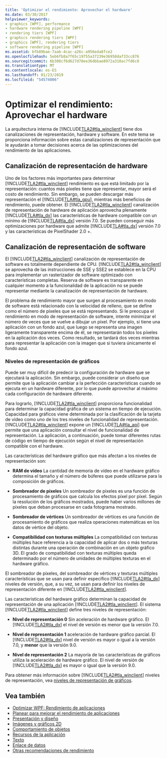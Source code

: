 ```yaml
---
title: 'Optimizar el rendimiento: Aprovechar el hardware'
ms.date: 03/30/2017
helpviewer_keywords:
- graphics [WPF], performance
- hardware rendering pipeline [WPF]
- rendering tiers [WPF]
- graphics rendering tiers [WPF]
- graphics [WPF], rendering tiers
- software rendering pipeline [WPF]
ms.assetid: bfb89bae-7aab-4cac-a26c-a956eda8fce2
ms.openlocfilehash: 5eb6fb8a7f65c19755a37239e36958daf33cc876
ms.sourcegitcommit: 6b308cf6d627d78ee36dbbae8972a310ac7fd6c8
ms.translationtype: MT
ms.contentlocale: es-ES
ms.lasthandoff: 01/23/2019
ms.locfileid: "54574006"
---
```

# <a name="optimizing-performance-taking-advantage-of-hardware"></a>Optimizar el rendimiento: Aprovechar el hardware
La arquitectura interna de [!INCLUDE[TLA2#tla_winclient](../../../../includes/tla2sharptla-winclient-md.md)] tiene dos canalizaciones de representación, hardware y software. En este tema se proporciona información sobre estas canalizaciones de representación que le ayudarán a tomar decisiones acerca de las optimizaciones del rendimiento de las aplicaciones.  
  
## <a name="hardware-rendering-pipeline"></a>Canalización de representación de hardware  
 Uno de los factores más importantes para determinar [!INCLUDE[TLA2#tla_winclient](../../../../includes/tla2sharptla-winclient-md.md)] rendimiento es que está limitado por la representación: cuantos más píxeles tiene que representar, mayor será el costo de rendimiento. Sin embargo, se pueden descargar más representación el [!INCLUDE[TLA#tla_gpu](../../../../includes/tlasharptla-gpu-md.md)], mientras más beneficios de rendimiento, puede obtener. El [!INCLUDE[TLA2#tla_winclient](../../../../includes/tla2sharptla-winclient-md.md)] canalización de representación de hardware de aplicación aprovecha plenamente [!INCLUDE[TLA#tla_dx](../../../../includes/tlasharptla-dx-md.md)] las características de hardware compatible con un mínimo de [!INCLUDE[TLA#tla_dx](../../../../includes/tlasharptla-dx-md.md)] versión 7.0. Se pueden conseguir más optimizaciones por hardware que admite [!INCLUDE[TLA#tla_dx](../../../../includes/tlasharptla-dx-md.md)] versión 7.0 y las características de PixelShader 2.0 +.  
  
## <a name="software-rendering-pipeline"></a>Canalización de representación de software  
 El [!INCLUDE[TLA2#tla_winclient](../../../../includes/tla2sharptla-winclient-md.md)] canalización de representación de software es totalmente dependiente de CPU. [!INCLUDE[TLA2#tla_winclient](../../../../includes/tla2sharptla-winclient-md.md)] se aprovecha de las instrucciones de SSE y SSE2 se establece en la CPU para implementar un rasterizador de software optimizado con características completas. Reserva de software es transparente en cualquier momento a la funcionalidad de la aplicación no se puede representar mediante la canalización de representación de hardware.  
  
 El problema de rendimiento mayor que surgen al procesamiento en modo de software está relacionado con la velocidad de relleno, que se define como el número de píxeles que se está representando. Si le preocupa el rendimiento en modo de representación de software, intente minimizar el número de veces que se vuelve a dibujar un píxel. Por ejemplo, si tiene una aplicación con un fondo azul, que luego se representa una imagen ligeramente transparente encima de él, se representarán todos los píxeles en la aplicación dos veces. Como resultado, se tardará dos veces mientras para representar la aplicación con la imagen que si tuviera únicamente el fondo azul.  
  
### <a name="graphics-rendering-tiers"></a>Niveles de representación de gráficos  
 Puede ser muy difícil de predecir la configuración de hardware que se ejecutará la aplicación. Sin embargo, puede considerar un diseño que permite que la aplicación cambiar a la perfección características cuando se ejecuta en un hardware diferente, por lo que puede aprovechar al máximo cada configuración de hardware diferente.  
  
 Para lograrlo, [!INCLUDE[TLA2#tla_winclient](../../../../includes/tla2sharptla-winclient-md.md)] proporciona funcionalidad para determinar la capacidad gráfica de un sistema en tiempo de ejecución. Capacidad para gráficos viene determinada por la clasificación de la tarjeta de vídeo como uno de los tres niveles de funcionalidad de representación. [!INCLUDE[TLA2#tla_winclient](../../../../includes/tla2sharptla-winclient-md.md)] expone un [!INCLUDE[TLA#tla_api](../../../../includes/tlasharptla-api-md.md)] que permite que una aplicación consultar el nivel de funcionalidad de representación. La aplicación, a continuación, puede tomar diferentes rutas de código en tiempo de ejecución según el nivel de representación compatible con el hardware.  
  
 Las características del hardware gráfico que más afectan a los niveles de representación son:  
  
-   **RAM de vídeo** La cantidad de memoria de vídeo en el hardware gráfico determina el tamaño y el número de búferes que puede utilizarse para la composición de gráficos.  
  
-   **Sombreador de píxeles** Un sombreador de píxeles es una función de procesamiento de gráficos que calcula los efectos píxel por píxel. Según la resolución de los gráficos mostrados, puede haber varios millones de píxeles que deban procesarse en cada fotograma mostrado.  
  
-   **Sombreador de vértices** Un sombreador de vértices es una función de procesamiento de gráficos que realiza operaciones matemáticas en los datos de vértice del objeto.  
  
-   **Compatibilidad con texturas múltiples** La compatibilidad con texturas múltiples hace referencia a la capacidad de aplicar dos o más texturas distintas durante una operación de combinación en un objeto gráfico 3D. El grado de compatibilidad con texturas múltiples queda determinado por el número de unidades de múltiples texturas en el hardware gráfico.  
  
 El sombreador de píxeles, del sombreador de vértices y texturas múltiples características que se usan para definir específico [!INCLUDE[TLA2#tla_dx](../../../../includes/tla2sharptla-dx-md.md)] niveles de versión, que, a su vez, se usan para definir los niveles de representación diferente en [!INCLUDE[TLA2#tla_winclient](../../../../includes/tla2sharptla-winclient-md.md)].  
  
 Las características del hardware gráfico determinan la capacidad de representación de una aplicación [!INCLUDE[TLA2#tla_winclient](../../../../includes/tla2sharptla-winclient-md.md)]. El sistema [!INCLUDE[TLA2#tla_winclient](../../../../includes/tla2sharptla-winclient-md.md)] define tres niveles de representación:  
  
-   **Nivel de representación 0** Sin aceleración de hardware gráfico. El [!INCLUDE[TLA2#tla_dx](../../../../includes/tla2sharptla-dx-md.md)] el nivel de versión es menor que la versión 7.0.  
  
-   **Nivel de representación 1** aceleración de hardware gráfico parcial. El [!INCLUDE[TLA2#tla_dx](../../../../includes/tla2sharptla-dx-md.md)] nivel de versión es mayor o igual a la versión 7.0, y **menor** que la versión 9.0.  
  
-   **Nivel de representación 2** La mayoría de las características de gráficos utiliza la aceleración de hardware gráfico. El nivel de versión de [!INCLUDE[TLA2#tla_dx](../../../../includes/tla2sharptla-dx-md.md)] es mayor o igual que la versión 9.0.  
  
 Para obtener más información sobre [!INCLUDE[TLA2#tla_winclient](../../../../includes/tla2sharptla-winclient-md.md)] niveles de representación, vea [niveles de representación de gráficos](../../../../docs/framework/wpf/advanced/graphics-rendering-tiers.md).  
  
## <a name="see-also"></a>Vea también
- [Optimizar WPF: Rendimiento de aplicaciones](../../../../docs/framework/wpf/advanced/optimizing-wpf-application-performance.md)
- [Planear para mejorar el rendimiento de aplicaciones](../../../../docs/framework/wpf/advanced/planning-for-application-performance.md)
- [Presentación y diseño](../../../../docs/framework/wpf/advanced/optimizing-performance-layout-and-design.md)
- [Imágenes y gráficos 2D](../../../../docs/framework/wpf/advanced/optimizing-performance-2d-graphics-and-imaging.md)
- [Comportamiento de objetos](../../../../docs/framework/wpf/advanced/optimizing-performance-object-behavior.md)
- [Recursos de la aplicación](../../../../docs/framework/wpf/advanced/optimizing-performance-application-resources.md)
- [Texto](../../../../docs/framework/wpf/advanced/optimizing-performance-text.md)
- [Enlace de datos](../../../../docs/framework/wpf/advanced/optimizing-performance-data-binding.md)
- [Otras recomendaciones de rendimiento](../../../../docs/framework/wpf/advanced/optimizing-performance-other-recommendations.md)
